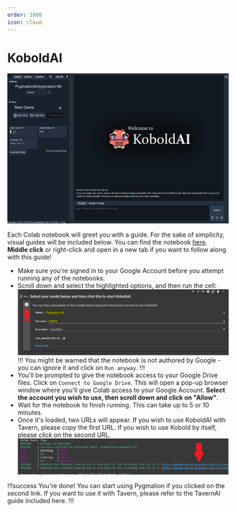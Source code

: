 ```yaml
---
order: 1000
icon: cloud
---
```


# KoboldAI

![](/static/KoboldAI-newui.PNG)

Each Colab notebook will greet you with a guide. For the sake of simplicity, visual guides will be included below. You can find the notebook [here](https://colab.research.google.com/github/koboldai/KoboldAI-Client/blob/main/colab/GPU.ipynb). **Middle click** or right-click and open in a new tab if you want to follow along with this guide!

- Make sure you're signed in to your Google Account before you attempt running any of the notebooks.
- Scroll down and select the highlighted options, and then run the cell:
![](/static/kobold-cloud.PNG)
!!!
You might be warned that the notebook is not authored by Google - you can ignore it and click on `Run anyway`.
!!!
- You'll be prompted to give the notebook access to your Google Drive files. Click on `Connect to Google Drive`. This will open a pop-up browser window where you'll give Colab access to your Google Account. **Select the account you wish to use, then scroll down and click on "Allow"**.
- Wait for the notebook to finish running. This can take up to 5 or 10 minutes.
- Once it's loaded, two URLs will appear. If you wish to use KoboldAI with Tavern, please *copy* the first URL. If you wish to use Kobold by itself, please *click* on the second URL.
![](/static/kobold-cloud2.PNG)

!!!success You're done! 
You can start using Pygmalion if you clicked on the second link. If you want to use it with Tavern, please refer to the TavernAI guide included here.
!!!

